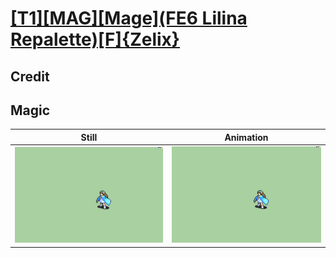 # [\[T1\]\[MAG\]\[Mage\]\(FE6 Lilina Repalette\)\[F\]{Zelix}](../)

## Credit


	
## Magic

| Still | Animation |
| :---: | :-------: |
| ![Magic still](./Magic_000.png) | ![Magic animation](./Magic.gif) |
